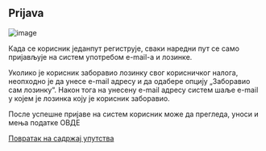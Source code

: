 ## Prijava

![image](https://user-images.githubusercontent.com/29538544/147270911-6664ebae-e17a-435a-b0c3-ec4810c59c35.png)
 
 Када се корисник једанпут региструје,  сваки наредни пут се само пријављује на систем употребом е-mail-а и лозинке. 

Уколико је корисник заборавио лозинку свог корисничког налога, неопходно је да унесе e-mail адресу и да одабере опцију „Заборавио сам лозинку“. Након тога на унесену e-mail адресу  систем шаље е-mail у којем је лозинка коју је корисник заборавио.  

После успешне пријаве на систем корисник може да прегледа, уноси и мења податке ОВДЕ 

[Повратак на садржај упутства](uputstvo.md#садржај)
